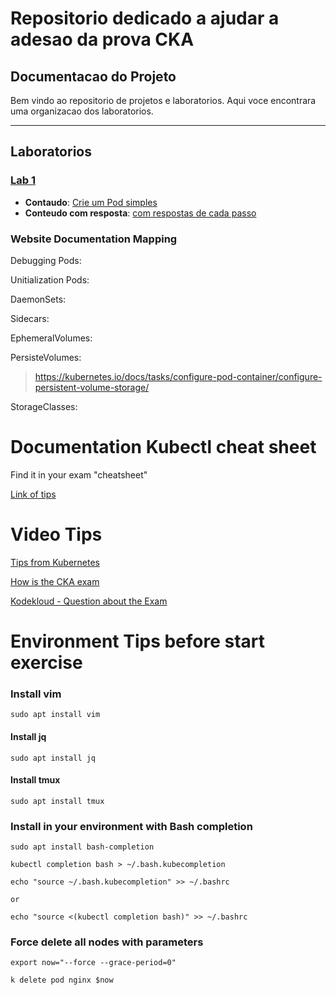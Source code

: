 # Repositorio dedicado a ajudar a adesao da prova CKA

## Documentacao do Projeto

Bem vindo ao repositorio de projetos e laboratorios. Aqui voce encontrara uma organizacao dos laboratorios.

---

## Laboratorios

### [Lab 1](lab1/README.md)
- **Contaudo**: [Crie um Pod simples](lab1/README.md)
- **Conteudo com resposta**: [com respostas de cada passo](lab1/README_answers.md)

 ### Website Documentation Mapping

Debugging Pods:

Unitialization Pods:

DaemonSets:

Sidecars:

EphemeralVolumes:

PersisteVolumes:
> https://kubernetes.io/docs/tasks/configure-pod-container/configure-persistent-volume-storage/

StorageClasses:

# Documentation Kubectl cheat sheet

Find it in your exam "cheatsheet" 

[Link of tips](https://kubernetes.io/pt-br/docs/reference/kubectl/cheatsheet/)

# Video Tips

[Tips from Kubernetes](https://www.youtube.com/watch?v=lR1-XfWeDcc)

[How is the CKA exam](https://www.youtube.com/watch?v=9UqkWcdy140)

[Kodekloud - Question about the Exam](https://github.com/kodekloudhub/community-faq?tab=readme-ov-file#can-i-use-my-own-bookmarks)

# Environment Tips before start exercise

### Install vim

````shell
sudo apt install vim
````

#### Install jq

````shell
sudo apt install jq
````

#### Install tmux

````shell
sudo apt install tmux
````

### Install in your environment with Bash completion

````shell
sudo apt install bash-completion

kubectl completion bash > ~/.bash.kubecompletion

echo "source ~/.bash.kubecompletion" >> ~/.bashrc

or 

echo "source <(kubectl completion bash)" >> ~/.bashrc

````

### Force delete all nodes with parameters

````shell
export now="--force --grace-period=0"

k delete pod nginx $now
````

